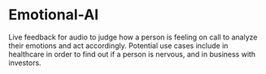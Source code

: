 # Emotional-AI

Live feedback for audio to judge how a person is feeling on call to analyze their emotions and act accordingly. Potential use cases include in healthcare in order to find out if a person is nervous, and in business with investors.
